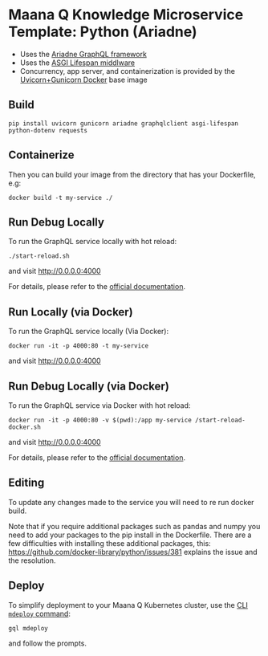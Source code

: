 # Maana Q Knowledge Microservice Template: Python (Ariadne)

- Uses the [Ariadne GraphQL framework](https://ariadnegraphql.org/)
- Uses the [ASGI Lifespan middlware](https://pypi.org/project/asgi-lifespan/)
- Concurrency, app server, and containerization is provided by the [Uvicorn+Gunicorn Docker](https://github.com/tiangolo/uvicorn-gunicorn-docker) base image

## Build

```
pip install uvicorn gunicorn ariadne graphqlclient asgi-lifespan python-dotenv requests
```

## Containerize

Then you can build your image from the directory that has your Dockerfile, e.g:

```
docker build -t my-service ./
```

## Run Debug Locally

To run the GraphQL service locally with hot reload:

```
./start-reload.sh
```

and visit http://0.0.0.0:4000

For details, please refer to the [official documentation](https://github.com/tiangolo/uvicorn-gunicorn-fastapi-docker#development-live-reload).

## Run Locally (via Docker)

To run the GraphQL service locally (Via Docker):

```
docker run -it -p 4000:80 -t my-service
```

and visit http://0.0.0.0:4000

## Run Debug Locally (via Docker)

To run the GraphQL service via Docker with hot reload:

```
docker run -it -p 4000:80 -v $(pwd):/app my-service /start-reload-docker.sh
```

and visit http://0.0.0.0:4000

For details, please refer to the [official documentation](https://github.com/tiangolo/uvicorn-gunicorn-fastapi-docker#development-live-reload).

## Editing

To update any changes made to the service you will need to re run docker build.

Note that if you require additional packages such as pandas and numpy you need to add your packages to the pip install in the Dockerfile. There are a few difficulties with installing these additional packages, this: https://github.com/docker-library/python/issues/381 explains the issue and the resolution.

## Deploy

To simplify deployment to your Maana Q Kubernetes cluster, use the [CLI `mdeploy` command](https://github.com/maana-io/q-cli#mdeploy):

```
gql mdeploy
```

and follow the prompts.

